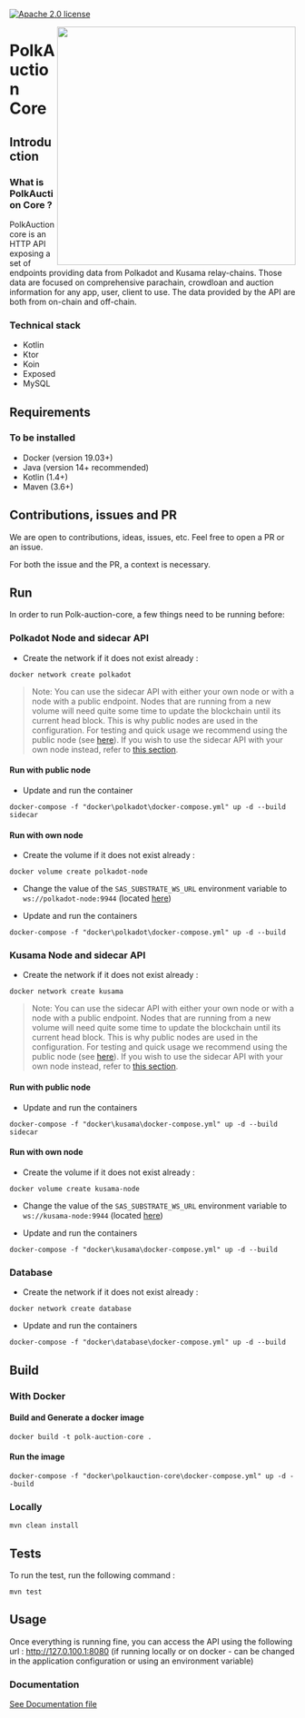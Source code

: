 [![Apache 2.0 license](https://img.shields.io/badge/License-Apache%202.0-blue.svg)](./LICENSE)

<img align="right" width="420" src="https://raw.githubusercontent.com/w3f/General-Grants-Program/master/src/badge_black.svg">

# PolkAuction Core

## Introduction

### What is PolkAuction Core ?
PolkAuction core is an HTTP API exposing a set of endpoints providing data from Polkadot and Kusama relay-chains. Those data are focused on comprehensive parachain, crowdloan and auction information for any app, user, client to use.
The data provided by the API are both from on-chain and off-chain. 

### Technical stack

- Kotlin
- Ktor
- Koin
- Exposed
- MySQL

## Requirements

### To be installed

 - Docker (version 19.03+)
 - Java (version 14+ recommended)
 - Kotlin (1.4+)
 - Maven (3.6+)

## Contributions, issues and PR

We are open to contributions, ideas, issues, etc. Feel free to open a PR or an issue.

For both the issue and the PR, a context is necessary.

## Run

In order to run Polk-auction-core, a few things need to be running before:

### Polkadot Node and sidecar API

- Create the network if it does not exist already :

`docker network create polkadot`

>Note: You can use the sidecar API with either your own node or with a node with a public endpoint. Nodes that are running from a new volume will need quite some time to update the blockchain until its current head block. This is why public nodes are used in the configuration.
For testing and quick usage we recommend using the public node (see [here](#run-with-public-node)).
If you wish to use the sidecar API with your own node instead, refer to [this section](#run-with-own-node).


#### Run with public node

- Update and run the container

`docker-compose -f "docker\polkadot\docker-compose.yml" up -d --build sidecar`

#### Run with own node

 - Create the volume if it does not exist already :

`docker volume create polkadot-node`

 - Change the value of the `SAS_SUBSTRATE_WS_URL` environment variable to `ws://polkadot-node:9944` (located [here](./docker/polkadot/docker-compose.yml))

 - Update and run the containers

`docker-compose -f "docker\polkadot\docker-compose.yml" up -d --build`

### Kusama Node and sidecar API

- Create the network if it does not exist already :

`docker network create kusama`

>Note: You can use the sidecar API with either your own node or with a node with a public endpoint. Nodes that are running from a new volume will need quite some time to update the blockchain until its current head block. This is why public nodes are used in the configuration.
For testing and quick usage we recommend using the public node (see [here](#run-with-public-node-1)).
If you wish to use the sidecar API with your own node instead, refer to [this section](#run-with-own-node-1).

#### Run with public node

- Update and run the containers

`docker-compose -f "docker\kusama\docker-compose.yml" up -d --build sidecar`

#### Run with own node

 - Create the volume  if it does not exist already :

 `docker volume create kusama-node`

 - Change the value of the `SAS_SUBSTRATE_WS_URL` environment variable to `ws://kusama-node:9944` (located [here](./docker/kusama/docker-compose.yml))

 - Update and run the containers

`docker-compose -f "docker\kusama\docker-compose.yml" up -d --build`

### Database

- Create the network if it does not exist already :

`docker network create database`

- Update and run the containers

`docker-compose -f "docker\database\docker-compose.yml" up -d --build`

## Build

### With Docker
#### Build and Generate a docker image

`docker build -t polk-auction-core .`

#### Run the image

`docker-compose -f "docker\polkauction-core\docker-compose.yml" up -d --build`

### Locally

`mvn clean install`

## Tests

To run the test, run the following command :

`mvn test`

## Usage

Once everything is running fine, you can access the API using the following url : http://127.0.100.1:8080 (if running locally or on docker - can be changed in the application configuration or using an environment variable)

### Documentation

[See Documentation file](./docs/DOCUMENTATION.md)
